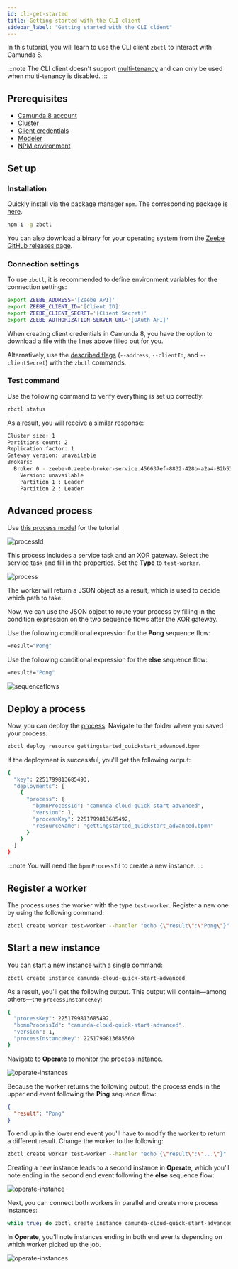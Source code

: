 ```yaml
---
id: cli-get-started
title: Getting started with the CLI client
sidebar_label: "Getting started with the CLI client"
---
```


In this tutorial, you will learn to use the CLI client `zbctl` to interact with Camunda 8.

:::note
The CLI client doesn't support [multi-tenancy](../../self-managed/concepts/multi-tenancy.md) and can only be used when multi-tenancy is disabled.
:::

## Prerequisites

- [Camunda 8 account](/guides/create-account.md)
- [Cluster](/guides/create-cluster.md)
- [Client credentials](/guides/setup-client-connection-credentials.md)
- [Modeler](/guides/model-your-first-process.md)
- [NPM environment](https://www.npmjs.com/)

## Set up

### Installation

Quickly install via the package manager `npm`. The corresponding package is [here](https://www.npmjs.com/package/zbctl).

```bash
npm i -g zbctl
```

You can also download a binary for your operating system from the [Zeebe GitHub releases page](https://github.com/camunda/zeebe/releases).

### Connection settings

To use `zbctl`, it is recommended to define environment variables for the connection settings:

```bash
export ZEEBE_ADDRESS='[Zeebe API]'
export ZEEBE_CLIENT_ID='[Client ID]'
export ZEEBE_CLIENT_SECRET='[Client Secret]'
export ZEEBE_AUTHORIZATION_SERVER_URL='[OAuth API]'
```

When creating client credentials in Camunda 8, you have the option to download a file with the lines above filled out for you.

Alternatively, use the [described flags](https://www.npmjs.com/package/zbctl#usage) (`--address`, `--clientId`, and `--clientSecret`) with the `zbctl` commands.

### Test command

Use the following command to verify everything is set up correctly:

```bash
zbctl status
```

As a result, you will receive a similar response:

```bash
Cluster size: 1
Partitions count: 2
Replication factor: 1
Gateway version: unavailable
Brokers:
  Broker 0 - zeebe-0.zeebe-broker-service.456637ef-8832-428b-a2a4-82b531b25635-zeebe.svc.cluster.local:26501
    Version: unavailable
    Partition 1 : Leader
    Partition 2 : Leader
```

## Advanced process

Use [this process model](/apis-clients/gettingstarted_quickstart_advanced.bpmn) for the tutorial.

![processId](./assets/zeebe-modeler-advanced-process-id.png)

This process includes a service task and an XOR gateway. Select the service task and fill in the properties. Set the **Type** to `test-worker`.

![process](./assets/zeebe-modeler-advanced.png)

The worker will return a JSON object as a result, which is used to decide which path to take.

Now, we can use the JSON object to route your process by filling in the condition expression on the two sequence flows after the XOR gateway.

Use the following conditional expression for the **Pong** sequence flow:

```bash
=result="Pong"
```

Use the following conditional expression for the **else** sequence flow:

```bash
=result!="Pong"
```

![sequenceflows](./assets/zeebe-modeler-advanced-sequence-flows.png)

## Deploy a process

Now, you can deploy the [process](/apis-clients/gettingstarted_quickstart_advanced.bpmn). Navigate to the folder where you saved your process.

```bash
zbctl deploy resource gettingstarted_quickstart_advanced.bpmn
```

If the deployment is successful, you'll get the following output:

```bash
{
  "key": 2251799813685493,
  "deployments": [
    {
      "process": {
        "bpmnProcessId": "camunda-cloud-quick-start-advanced",
        "version": 1,
        "processKey": 2251799813685492,
        "resourceName": "gettingstarted_quickstart_advanced.bpmn"
      }
    }
  ]
}
```

:::note
You will need the `bpmnProcessId` to create a new instance.
:::

## Register a worker

The process uses the worker with the type `test-worker`. Register a new one by using the following command:

```bash
zbctl create worker test-worker --handler "echo {\"result\":\"Pong\"}"
```

## Start a new instance

You can start a new instance with a single command:

```bash
zbctl create instance camunda-cloud-quick-start-advanced
```

As a result, you'll get the following output. This output will contain—among others—the `processInstanceKey`:

```bash
{
  "processKey": 2251799813685492,
  "bpmnProcessId": "camunda-cloud-quick-start-advanced",
  "version": 1,
  "processInstanceKey": 2251799813685560
}
```

Navigate to **Operate** to monitor the process instance.

![operate-instances](assets/operate-advanced-instances-pong.png)

Because the worker returns the following output, the process ends in the upper end event following the **Ping** sequence flow:

```json
{
  "result": "Pong"
}
```

To end up in the lower end event you'll have to modify the worker to return a different result.
Change the worker to the following:

```bash
zbctl create worker test-worker --handler "echo {\"result\":\"...\"}"
```

Creating a new instance leads to a second instance in **Operate**, which you'll note ending in the second end event following the **else** sequence flow:

![operate-instance](assets/operate-advanced-instances-other.png)

Next, you can connect both workers in parallel and create more process instances:

```bash
while true; do zbctl create instance camunda-cloud-quick-start-advanced; sleep 1; done
```

In **Operate**, you'll note instances ending in both end events depending on which worker picked up the job.

![operate-instances](assets/operate-advanced-instances.png)

